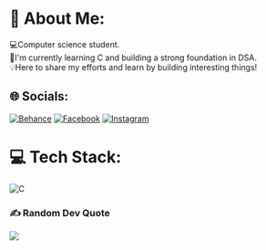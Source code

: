 # 💫 About Me:
💻Computer science student.<br>🚀I'm currently learning C and building a strong foundation in DSA.<br>💡Here to share my efforts and learn by building interesting things!<br>


## 🌐 Socials:
[![Behance](https://img.shields.io/badge/Behance-1769ff?logo=behance&logoColor=white)](https://behance.net/nacerbn) [![Facebook](https://img.shields.io/badge/Facebook-%231877F2.svg?logo=Facebook&logoColor=white)](https://facebook.com/Nacereddine.bn) [![Instagram](https://img.shields.io/badge/Instagram-%23E4405F.svg?logo=Instagram&logoColor=white)](https://instagram.com/nacerddin_ben) 

# 💻 Tech Stack:
![C](https://img.shields.io/badge/c-%2300599C.svg?style=flat-square&logo=c&logoColor=white)

### ✍️ Random Dev Quote
![](https://quotes-github-readme.vercel.app/api?type=horizontal&theme=merko)
